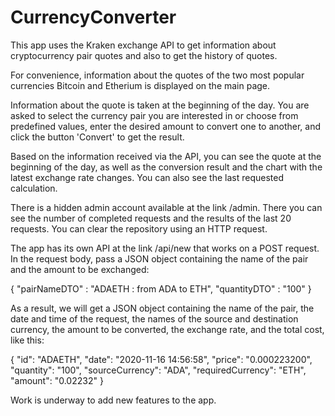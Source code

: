 # CurrencyConverter
 This app uses the Kraken exchange API to get information about cryptocurrency pair quotes and also to get the history of quotes.

For convenience, information about the quotes of the two most popular currencies Bitcoin and Etherium is displayed on the main page.

Information about the quote is taken at the beginning of the day. You are asked to select the currency pair you are interested in or choose from predefined values, enter the desired amount to convert one to another, and click the button 'Convert' to get the result.

Based on the information received via the API, you can see the quote at the beginning of the day, as well as the conversion result and the chart with the latest exchange rate changes. You can also see the last requested calculation.

There is a hidden admin account available at the link /admin. There you can see the number of completed requests and the results of the last 20 requests. You can clear the repository using an HTTP request.

The app has its own API at the link /api/new that works on a POST request. In the request body, pass a JSON object containing the name of the pair and the amount to be exchanged:

{ "pairNameDTO" : "ADAETH : from ADA to ETH", "quantityDTO" : "100" }

As a result, we will get a JSON object containing the name of the pair, the date and time of the request, the names of the source and destination currency, the amount to be converted, the exchange rate, and the total cost, like this:

{ "id": "ADAETH", "date": "2020-11-16 14:56:58", "price": "0.000223200", "quantity": "100", "sourceCurrency": "ADA", "requiredCurrency": "ETH", "amount": "0.02232" }

Work is underway to add new features to the app.
